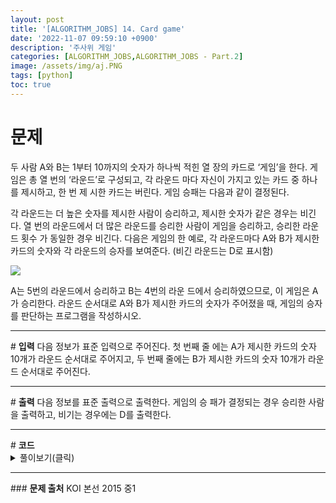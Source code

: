 ```yaml
---
layout: post
title: '[ALGORITHM_JOBS] 14. Card game'
date: '2022-11-07 09:59:10 +0900'
description: '주사위 게임'
categories: [ALGORITHM_JOBS,ALGORITHM_JOBS - Part.2]
image: /assets/img/aj.PNG
tags: [python]
toc: true
---
```

# <b>문제</b>
두 사람 A와 B는 1부터 10까지의 숫자가 하나씩 적힌 열 장의 카드로 ‘게임’을 한다. 게임은 총 열 번의 ‘라운드’로 구성되고, 각 라운드 마다 자신이 가지고 있는 카드 중 하나를 제시하고, 한 번 제 시한 카드는 버린다. 게임 승패는 다음과 같이 결정된다.

각 라운드는 더 높은 숫자를 제시한 사람이 승리하고, 제시한 숫자가 같은 경우는 비긴다.
열 번의 라운드에서 더 많은 라운드를 승리한 사람이 게임을 승리하고, 승리한 라운드 횟수 가 동일한 경우 비긴다.
다음은 게임의 한 예로, 각 라운드마다 A와 B가 제시한 카드의 숫자와 각 라운드의 승자를 보여준다. (비긴 라운드는 D로 표시함)

<img src="https://alms-problem.s3.ap-northeast-2.amazonaws.com/cardgame.png">

A는 5번의 라운드에서 승리하고 B는 4번의 라운 드에서 승리하였으므로, 이 게임은 A가 승리한다. 라운드 순서대로 A와 B가 제시한 카드의 숫자가 주어졌을 때, 게임의 승자를 판단하는 프로그램을 작성하시오.
<hr>
# <b>입력</b>
다음 정보가 표준 입력으로 주어진다. 첫 번째 줄 에는 A가 제시한 카드의 숫자 10개가 라운드 순서대로 주어지고, 두 번째 줄에는 B가 제시한 카드의 숫자 10개가 라운드 순서대로 주어진다.
<hr>
# <b>출력</b>
다음 정보를 표준 출력으로 출력한다. 게임의 승 패가 결정되는 경우 승리한 사람을 출력하고, 비기는 경우에는 D를 출력한다.

<hr>
# <b>코드</b>
<details>
<summary id="summary1">풀이보기(클릭)</summary>
<div markdown="1">

~~~python
arr1 = list(map(int, input().split())) # A가 제시한 카드 값을 입력받는다.
arr2 = list(map(int, input().split())) # B가 제시한 카드 값을 입력받는다.
arrResult = [] # A와 B의 승 패를 저장할 리스트

for i in range(10):
    if arr1[i] > arr2[i]: # A가 B보다 높은 숫자로 이기는 경우
        arrResult.append('A')
    elif arr1[i] < arr2[i]:# B가 A보다 높은 숫자로 이기는 경우
        arrResult.append('B')
    else: # 비기는 경우
        arrResult.append('D')

if arrResult.count('A') > arrResult.count('B'): # A가 더 많이 이겼으면 A 출력
    print('A')
elif arrResult.count('A') < arrResult.count('B'): # B가 더 많이 이겼으면 B 출력
    print('B')
else: # 비긴 경우 D 출력
    print('D')
~~~
</div>
</details>

<hr>
### <b>문제 출처</b>
KOI 본선 2015 중1